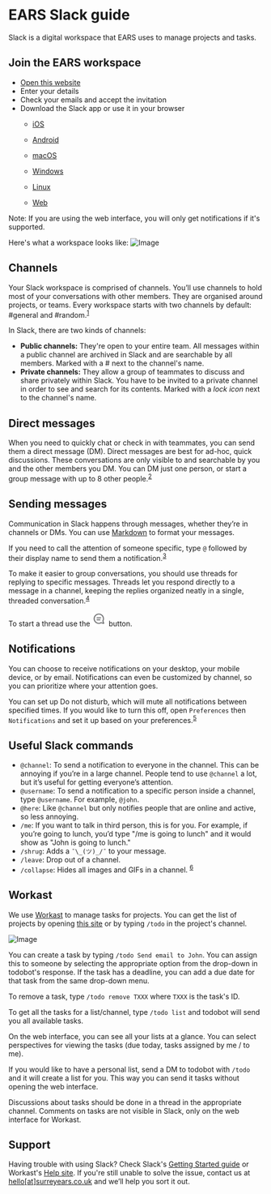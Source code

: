 # EARS Slack guide
Slack is a digital workspace that EARS uses to manage projects and tasks.

## Join the EARS workspace
- [Open this website](https://join.slack.com/t/surreyears/signup)
- Enter your details
- Check your emails and accept the invitation
- Download the Slack app or use it in your browser
	- [iOS](https://get.slack.help/hc/en-us/articles/208401947)
	- [Android](https://get.slack.help/hc/en-us/articles/207691318)

	- [macOS](https://get.slack.help/hc/en-us/articles/207677868)
	- [Windows](https://get.slack.help/hc/en-us/articles/209038037-Slack-for-Windows)
	- [Linux](https://get.slack.help/hc/en-us/articles/212924728)

	- [Web](https://surreyears.slack.com)

Note: If you are using the web interface, you will only get notifications if it's supported.

Here's what a workspace looks like:
![Image](https://get.slack.help/hc/article_attachments/115015069663/WHAT_IS_SLACK_Slack_overview.png)

## Channels
Your Slack workspace is comprised of channels. You’ll use channels to hold most of your conversations with other members. They are organised around projects, or teams. Every workspace starts with two channels by default:  #general and #random.<sup>[1](https://get.slack.help/hc/en-us/articles/115004071768-What-is-Slack-#channels)</sup>

In Slack, there are two kinds of channels:
- **Public channels:** They're open to your entire team. All messages within a public channel are archived in Slack and are searchable by all members. Marked with a # next to the channel's name.
- **Private channels:** They allow a group of teammates to discuss and share privately within Slack. You have to be invited to a private channel in order to see and search for its contents. Marked with a *lock icon* next to the channel's name.

## Direct messages
When you need to quickly chat or check in with teammates, you can send them a direct message (DM). Direct messages are best for ad-hoc, quick discussions. These conversations are only visible to and searchable by you and the other members you DM. You can DM just one person, or start a group message with up to 8 other people.<sup>[2](https://get.slack.help/hc/en-us/articles/115004071768-What-is-Slack-#direct-messages-)

## Sending messages
Communication in Slack happens through messages, whether they’re in channels or DMs. You can use [Markdown](https://get.slack.help/hc/en-us/articles/202288908) to format your messages.

If you need to call the attention of someone specific, type `@` followed by their display name to send them a notification.<sup>[3](https://get.slack.help/hc/en-us/articles/115004071768-What-is-Slack-#sending-messages)</sup>

To make it easier to group conversations, you should use threads for replying to specific messages. Threads let you respond directly to a message in a channel, keeping the replies organized neatly in a single, threaded conversation.<sup>[4](https://get.slack.help/hc/en-us/articles/115000769927-Message-threads)</sup>

To start a thread use the ![Image](images/threadIcon.png) button.

## Notifications
You can choose to receive notifications on your desktop, your mobile device, or by email. Notifications can even be customized by channel, so you can prioritize where your attention goes.

You can set up Do not disturb, which will mute all notifications between specified times. If you would like to turn this off, open `Preferences` then `Notifications` and set it up based on your preferences.<sup>[5](https://get.slack.help/hc/en-us/articles/115004071768-What-is-Slack-#notifications)</sup>

## Useful Slack commands
- `@channel`: To send a notification to everyone in the channel. This can be annoying if you’re in a large channel. People tend to use `@channel` a lot, but it’s useful for getting everyone’s attention.
- `@username`: To send a notification to a specific person inside a channel, type `@username`. For example, `@john`.
- `@here`: Like `@channel` but only notifies people that are online and active, so less annoying.
- `/me`: If you want to talk in third person, this is for you. For example, if you’re going to lunch, you’d type "/me is going to lunch" and it would show as "John is going to lunch."
- `/shrug`: Adds a `¯\_(ツ)_/¯` to your message.
- `/leave`: Drop out of a channel.
- `/collapse`: Hides all images and GIFs in a channel.
<sup>[6](https://thenextweb.com/insider/2015/08/11/the-ultimate-guide-to-doing-anything-in-slack/)

## Workast
We use [Workast](https://www.workast.io) to manage tasks for projects. You can get the list of projects by opening [this site](https://surreyears.workast.io) or by typing `/todo` in the project's channel.

![Image](https://www.workast.io/images/workast/section2/3e2d49e4.channels.png)

You can create a task by typing `/todo Send email to John`. You can assign this to someone by selecting the appropriate option from the drop-down in todobot's response. If the task has a deadline, you can add a due date for that task from the same drop-down menu.

To remove a task, type `/todo remove TXXX` where `TXXX` is the task's ID.

To get all the tasks for a list/channel, type `/todo list` and todobot will send you all available tasks.

On the web interface, you can see all your lists at a glance. You can select perspectives for viewing the tasks (due today, tasks assigned by me / to me).

If you would like to have a personal list, send a DM to todobot with `/todo` and it will create a list for you. This way you can send it tasks without opening the web interface.

Discussions about tasks should be done in a thread in the appropriate channel. Comments on tasks are not visible in Slack, only on the web interface for Workast.

## Support
Having trouble with using Slack? Check Slack's [Getting Started guide](https://get.slack.help/hc/en-us/categories/202622877-Slack-Guides) or Workast's [Help site](https://help.todobot.io/). If you're still unable to solve the issue, contact us at [hello[at]surreyears.co.uk](mailto:hello@surreyears.co.uk) and we’ll help you sort it out.
